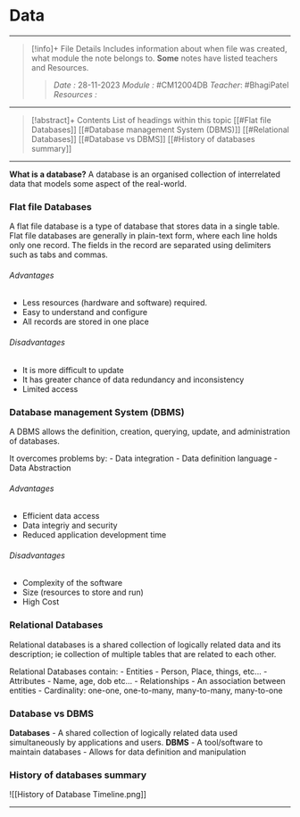 # Data
---
> [!info]+ File Details
> Includes information about when file was created, what module the note belongs to. **Some** notes have listed teachers and Resources.
> > *Date :*  28-11-2023 
> > *Module :* #CM12004DB 
> > *Teacher*: #BhagiPatel
> > *Resources :*

---
> [!abstract]+ Contents
> List of headings within this topic
> [[#Flat file Databases]]
> [[#Database management System (DBMS)]]
> [[#Relational Databases]]
> [[#Database vs DBMS]]
> [[#History of databases summary]]
--- 

**What is a database?**
	A database is an organised collection of interrelated data that models some aspect of the real-world. 

### Flat file Databases
A flat file database is a type of database that stores data in a single table. Flat file databases are generally in plain-text form, where each line holds only one record. The fields in the record are separated using delimiters such as tabs and commas.

###### Advantages 
- Less resources (hardware and software) required. 
- Easy to understand and configure
- All records are stored in one place
###### Disadvantages
- It is more difficult to update
- It has greater chance of data redundancy and inconsistency
- Limited access

### Database management System (DBMS)
A DBMS allows the definition, creation, querying, update, and administration of databases.

It overcomes problems by:
	- Data integration
	- Data definition language
	- Data Abstraction

###### Advantages
- Efficient data access
- Data integriy and security
- Reduced application development time

###### Disadvantages
- Complexity of the software
- Size (resources to store and run)
- High Cost

### Relational Databases
Relational databases is a shared collection of logically related data and its description; ie collection of multiple tables that are related to each other. 

Relational Databases contain:
	- Entities
		- Person, Place, things, etc...
		- Attributes
			- Name, age, dob etc...
	- Relationships
		- An association between entities
		- Cardinality: one-one, one-to-many, many-to-many, many-to-one

### Database vs DBMS
**Databases**
	- A shared collection of logically related data used simultaneously by applications and users. 
**DBMS**
	- A tool/software to maintain databases
	- Allows for data definition and manipulation

### History of databases summary
![[History of Database Timeline.png]]

---